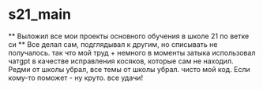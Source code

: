 # s21_main

** Выложил все мои проекты основного обучения в школе 21 по ветке си **
Все делал сам, подглядывал к другим, но списывать не получалось. так что мой труд + немного в моменты затыка использовал чатgpt в качестве исправления косяков, которые сам не находил. Редми от школы убрал, все темы от школы убрал. чисто мой код.
Если кому-то поможет - ну круто. все удачи!
